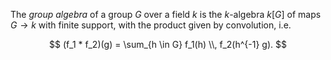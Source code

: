 The *group algebra* of a group $G$ over a field $k$ is the $k$-algebra $k[G]$ of maps $G \to k$ with finite support, with the product given by convolution, i.e.

$$
(f_1 * f_2)(g) = \sum_{h \in G} f_1(h) \\, f_2(h^{-1} g).
$$
